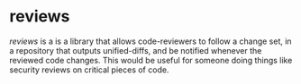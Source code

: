 reviews
=======
*reviews* is a is a library that allows code-reviewers to follow a change 
set, in a repository that outputs unified-diffs, and be notified whenever 
the reviewed code changes. This would be useful for someone doing things like
security reviews on critical pieces of code.
